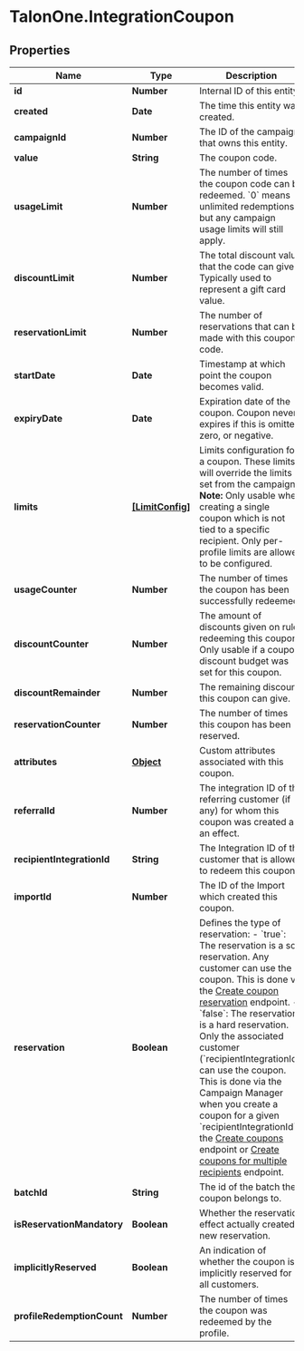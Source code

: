 # TalonOne.IntegrationCoupon

## Properties

Name | Type | Description | Notes
------------ | ------------- | ------------- | -------------
**id** | **Number** | Internal ID of this entity. | 
**created** | **Date** | The time this entity was created. | 
**campaignId** | **Number** | The ID of the campaign that owns this entity. | 
**value** | **String** | The coupon code. | 
**usageLimit** | **Number** | The number of times the coupon code can be redeemed. &#x60;0&#x60; means unlimited redemptions but any campaign usage limits will still apply.  | 
**discountLimit** | **Number** | The total discount value that the code can give. Typically used to represent a gift card value.  | [optional] 
**reservationLimit** | **Number** | The number of reservations that can be made with this coupon code.  | [optional] 
**startDate** | **Date** | Timestamp at which point the coupon becomes valid. | [optional] 
**expiryDate** | **Date** | Expiration date of the coupon. Coupon never expires if this is omitted, zero, or negative. | [optional] 
**limits** | [**[LimitConfig]**](LimitConfig.md) | Limits configuration for a coupon. These limits will override the limits set from the campaign.  **Note:** Only usable when creating a single coupon which is not tied to a specific recipient. Only per-profile limits are allowed to be configured.  | [optional] 
**usageCounter** | **Number** | The number of times the coupon has been successfully redeemed. | 
**discountCounter** | **Number** | The amount of discounts given on rules redeeming this coupon. Only usable if a coupon discount budget was set for this coupon. | [optional] 
**discountRemainder** | **Number** | The remaining discount this coupon can give. | [optional] 
**reservationCounter** | **Number** | The number of times this coupon has been reserved. | [optional] 
**attributes** | [**Object**](.md) | Custom attributes associated with this coupon. | [optional] 
**referralId** | **Number** | The integration ID of the referring customer (if any) for whom this coupon was created as an effect. | [optional] 
**recipientIntegrationId** | **String** | The Integration ID of the customer that is allowed to redeem this coupon. | [optional] 
**importId** | **Number** | The ID of the Import which created this coupon. | [optional] 
**reservation** | **Boolean** | Defines the type of reservation: - &#x60;true&#x60;: The reservation is a soft reservation. Any customer can use the coupon. This is done via the [Create coupon reservation](https://docs.talon.one/integration-api#operation/createCouponReservation) endpoint. - &#x60;false&#x60;: The reservation is a hard reservation. Only the associated customer (&#x60;recipientIntegrationId&#x60;) can use the coupon. This is done via the Campaign Manager when you create a coupon for a given &#x60;recipientIntegrationId&#x60;, the [Create coupons](https://docs.talon.one/management-api#operation/createCoupons) endpoint or [Create coupons for multiple recipients](https://docs.talon.one/management-api#operation/createCouponsForMultipleRecipients) endpoint.  | [optional] [default to true]
**batchId** | **String** | The id of the batch the coupon belongs to. | [optional] 
**isReservationMandatory** | **Boolean** | Whether the reservation effect actually created a new reservation. | [optional] [default to false]
**implicitlyReserved** | **Boolean** | An indication of whether the coupon is implicitly reserved for all customers. | [optional] 
**profileRedemptionCount** | **Number** | The number of times the coupon was redeemed by the profile. | 


